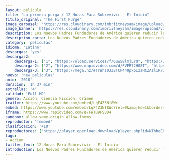 ```yaml
---
layout: pelicula
title: "La primera purga / 12 Horas Para Sobrevivir - El Inicio"
titulo_original: "The First Purge"
image_carousel: 'https://res.cloudinary.com/imbriitneysam/image/upload/v1542492283/12-poster-min.jpg'
image_banner: 'https://res.cloudinary.com/imbriitneysam/image/upload/v1542492283/12-banner-min.jpg'
description: Los Nuevos Padres Fundadores de América quieren reducir las tasas de criminalidad, por lo que deciden poner a prueba a los ciudadanos de una pequeña región del país mediante un experimento social, dando vía libre a todo tipo de crímenes durante una noche. Sin embargo, la fuerza de estos actos violentos aumenta hasta que acaba traspasando las fronteras establecidas.
description_corta: Los Nuevos Padres Fundadores de América quieren reducir las tasas de criminalidad, por lo que deciden poner a prueba a los ciudadanos de una pequeña región del país mediante un experimento social, dando vía libre a todo tipo de....
category: 'peliculas'
idioma: 'Latino'
descargas: 'yes'
descargas2:
    descarga-1: ["1", "https://oload.services/f/6uwS8lmjLYQ", "https://www.google.com/s2/favicons?domain=openload.co","OpenLoad","https://res.cloudinary.com/imbriitneysam/image/upload/v1541473684/mexico.png", "Latino", "Full HD"]
    descarga-2: ["2", "https://www.rapidvideo.com/d/FVFR72H08T", "https://www.google.com/s2/favicons?domain=www.rapidvideo.com","RapidVideo","https://res.cloudinary.com/imbriitneysam/image/upload/v1541473684/mexico.png", "Latino", "Full HD"]
    descarga-3: ["3", "https://mega.nz/#!rWhz0JZS!CP440pkoIzzHCZAzliR7wesWlH3JHvNv_yvyIU4P17A", "https://www.google.com/s2/favicons?domain=mega.nz","Mega","https://res.cloudinary.com/imbriitneysam/image/upload/v1541473684/mexico.png", "Latino", "Full HD"]
nuevo: 'new_peliculas'
anio: '2018'
duracion: '1h 37 min'
estrellas: '4'
calidad: 'Full HD'
genero: Acción, Ciencia Ficción, Crimen
trailer: https://www.youtube.com/embed/LqF4Z3Nf8Wc
embed: https://www.youtube.com/embed/LqF4Z3Nf8Wc?rel=0&amp;hd=1&border=0&wmode=opaque&enablejsapi=1&modestbranding=1&controls=1&showinfo=1
iframe: https://www.rapidvideo.com/e/FWTD9FSBD4
sandbox: allow-same-origin allow-forms
reproductor: 'fembed'
clasificacion: '+10'
reproductores: ["https://player.openload.download/player.php?id=NThheE8vVlFPWUVQaGo2Y0JxclF0bEs2RHdBOUErUWZiVmx4UzdVY0tOQlJiWktwTnhpcUVGMmJFZmdiY1hkNGVMRnJVTTdXdVlPOGs4OWh2b0MyV0E9PQ","https://tutumeme.net/embed/player.php?u=bXQ3ajJOaW1wcFRGcEs2VW5XRGExTlRPMytmUnc3bHVwcWhoenVIUjI5SHF5TlNwc0taaG1jN2gwZHZSNTlIRHVhV2tZWitkNUtDVDNOL1ZvYW1rYjJ0am5nPT0","https://player.openplay.vip/player.php?id=MjA0MQ","https://tutumeme.net/embed/player.php?u=bXQ3ajJOaW1wcFRGcEs2VW5XRGExTlRPMytmUnc3bHVwcWhoenVIUjI5SHF5TlNwc0taaG1jN2gwZHZSNTlIRHVhV2tZWitkNUtDVDNOL1ZvYW1rYjJ0am53PT0","https://api.cuevana3.io/olpremium/gd.php?file=ek5lbm9xYWNrS0xNejZabVlkSFIyTkxQb3BPWDB0UFkwY3lvbjJIRjBPQ1QwNStUck1mVG9kVExvM0djeHA3VnFybXRscUdvMWRXNHRZbU1lYXVUeDg2cGpKVmp4cXpBejYxcGpHYXN5Y3lVeTU1L3JjNnAxdEhUcXBObXlwUFkwcVJqaUtDemxkVzVzYUNMcmM2VzFhZlhvNGVkckpmTnViRm5nSW13eXNyUHJadUhZOXFSeHF1NWVJWmt5cy9WdXJHa2htU29yZFhPeHEyV25zcld3cnZHYklLRWlNbmYxOG1ZYjZ6SDFBPT0","https://www.zembed.to/public/dist/asteroid.html?id=330a82ce887552aa0b843c9f90e2f763&title=The%20First%20Purge","https://api.cuevana3.io/stream/index.php?file=ek5lbm9xYWNrS0xJMVp5b21KREk0dFBLbjVkaHhkRGdrOG1jbnBpUnhhS1Z2SFIzcUpiRnA5T21mWUIvM0xURXVOaWVxS0xLdzl5MjBXUmZpYmJWMnR1U3FadVkyYURhMDlLYW5walN5ZUxZMHFadnJNZlU"]
tags:
- Accion
twitter_text: 12 Horas Para Sobrevivir - El Inicio
introduction: Los Nuevos Padres Fundadores de América quieren reducir las tasas de criminalidad, por lo que deciden poner a prueba a los ciudadanos de una pequeña región del país mediante un experimento social, dando vía libre a todo tipo de....
---
```












